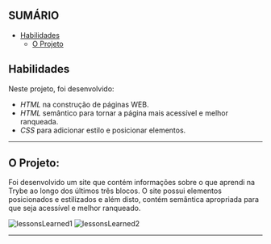
## SUMÁRIO

- [Habilidades](#habilidades)
  - [O Projeto](#o-projeto)
 
## Habilidades

Neste projeto, foi desenvolvido:

*  _HTML_ na construção de páginas WEB.
*  _HTML_ semântico para tornar a página mais acessível e melhor ranqueada.
*  _CSS_ para adicionar estilo e posicionar elementos.

---

## O Projeto:

Foi desenvolvido um site que contém informações sobre o que aprendi na Trybe ao longo dos últimos três blocos. O site possui elementos posicionados e estilizados e além disto, contém semântica apropriada para que seja acessível e melhor ranqueado.

![lessonsLearned1](https://user-images.githubusercontent.com/67379527/137154649-b24a3383-2377-40b5-8bd5-9bce456b7494.png)
![lessonsLearned2](https://user-images.githubusercontent.com/67379527/137154703-fb5d15b8-31ee-4ddf-b863-135f575920f8.png)


---
